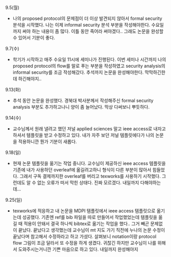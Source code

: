 9.5(월)
- 나의 proposed protocol의 문제점이 더 이상 발견되지 않아서 formal security 분석을 시작했다. 나는 이제 informal security 분석 부분을 작성해야한다. 수요일까지 써야 하는 내용이 좀 많다. 이틀 동안 죽어라 써야겠다.. 그래도 논문을 완성할 수 있어서 기분이 좋다.
  
9.7(수)
- 학기가 시작하고 매주 수요일 11시에 세미나가 진행된다. 이번 세미나 시간까지 나의 proposed protocol의 flow를 말로 푸는 부분을 작성하였고 security analysis의 informal security를 조금 작성해갔다. 추석까지 논문을 완성해야한다. 막막하긴한데 하긴해야지..
  
9.13(화)
- 추석 동안 논문을 완성했다. 경북대 박사분께서 작성해주신 formal security analysis 부분도 추가하고나니 양이 좀 늘어났다. 막상 다써보니 뿌듯하다.

9.14(수)
- 교수님께서 원래 낼려고 했던 저널 applied sciences 말고 ieee access로 내자고 하셔서 템플릿을 받고 수정하고 있다. 내가 자주 보던 저널 템플릿에다가 나의 논문을 적용하니깐 뭔가 기분이 새롭다.

9.18(일)
- 현재 논문 템플릿을 옮기는 작업 중니다. 교수님이 제공하신 ieee access 템플릿을 기존에 내가 사용하던 overleaf에 옮길려고하니 형식이 다른 부분이 많아서 힘들었다. 그래서 구독 결제까지한 overleaf를 버리고 texworks를 사용하기 시작했다. 그런데도 알 수 없는 오류가 떠서 막힌 상태다. 진짜 모르겠다. 내일까지 다해야하는데...

9.25(일)
- texworks에 적응하고 내 논문을 MDPI 템플릿에서 ieee access 템플릿으로 옮기는데 성공했다. 기존엔 ref를   bib 파일을 따로 만들어서 작업했었는데 템플릿을 옮길 때 적용이 안돼서 결국 하나씩 bibtex로 옮기는 작업을 했다.. 그거 빼곤 문제없이 끝났다. 끝났다고 생각했는데 교수님이 mt 지도 가기 직전에 누나의 논문 수정이 끝났다며 참고해서 수정하라고 하고 가셨다. 살펴보니 notation이랑 protocol flow 그림이 조금 달라서 또 수정을 하게 생겼다. 귀찮긴 하지만 교수님이 나를 위해서 도와주시는거니깐 기쁜 마음으로 하고 있다. 내일까지 완성해야지